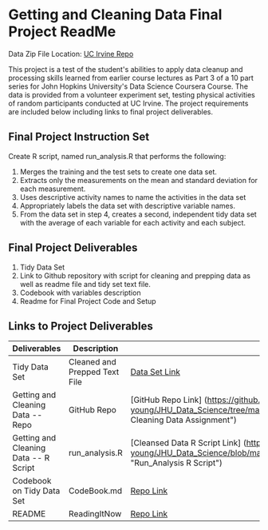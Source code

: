 Getting and Cleaning Data Final Project ReadMe
================================================
Data Zip File Location: [UC Irvine Repo](https://d396qusza40orc.cloudfront.net/getdata%2Fprojectfiles%2FUCI%20HAR%20Dataset.zip)

This project is a test of the student's abilities to apply data cleanup and processing skills learned from earlier course lectures as Part 3 of a 10 part series for John Hopkins University's Data Science Coursera Course.  The data is provided from a volunteer experiment set, testing physical activities of random participants conducted at UC Irvine.  The project requirements are included below including links to final project deliverables. 


Final Project Instruction Set
-----------------------------
Create R script, named run_analysis.R that performs the following:

1. Merges the training and the test sets to create one data set.
2. Extracts only the measurements on the mean and standard deviation for each measurement.
3. Uses descriptive activity names to name the activities in the data set
4. Appropriately labels the data set with descriptive variable names.
5. From the data set in step 4, creates a second, independent tidy data set with the average of each variable for each activity and each subject.


Final Project Deliverables
------------------------
1. Tidy Data Set
2. Link to Github repository with script for cleaning and prepping data as well as readme file and tidy set text file.
3. Codebook with variables description
4. Readme for Final Project Code and Setup


Links to Project Deliverables
--------------------------
Deliverables | Description | Links
--- | --- | ---
Tidy Data Set |  Cleaned and Prepped Text File |  [Data Set Link](https://github.com/john-t-young/JHU_Data_Science/blob/master/Course3_Exploring_and_Cleaning_Data/projects/tidyData.txt "TinyData Text File")
Getting and Cleaning Data -- Repo | GitHub Repo | [GitHub Repo Link] (https://github.com/john-t-young/JHU_Data_Science/tree/master/Course3_Exploring_and_Cleaning_Data "GitHub Repo for Cleaning Data Assignment")
Getting and Cleaning Data -- R Script |  run_analysis.R |  [Cleansed Data R Script Link] (https://github.com/john-t-young/JHU_Data_Science/blob/master/Course3_Exploring_and_Cleaning_Data/projects/run_analysis.r "Run_Analysis R Script")
Codebook on Tidy Data Set | CodeBook.md |  [Repo Link](https://github.com/mGalarnyk/datasciencecoursera/blob/master/3_Getting_and_Cleaning_Data/projects/CodeBook.md "CodeBook.md")
README | ReadingItNow |  [Repo Link](https://github.com/mGalarnyk/datasciencecoursera/blob/master/3_Getting_and_Cleaning_Data/projects/README.md "README.md")
